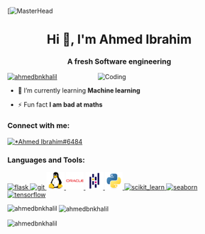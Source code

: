 [![MasterHead](https://thumbs.gfycat.com/AgonizingEvenHoiho-size_restricted.gif)
<h1 align="center">Hi 👋, I'm Ahmed Ibrahim</h1>
<h3 align="center">A fresh Software engineering</h3>
<img align="right" alt="Coding" width="300" src="https://media.tenor.com/GfSX-u7VGM4AAAAC/coding.gif">

<p align="left"> <a href="https://github.com/ryo-ma/github-profile-trophy"><img src="https://github-profile-trophy.vercel.app/?username=ahmedbnkhalil" alt="ahmedbnkhalil" /></a> </p>

- 🌱 I’m currently learning **Machine learning**

- ⚡ Fun fact **I am bad at maths**

<h3 align="left">Connect with me:</h3>
<p align="left">
<a href="https://discord.gg/*Ahmed Ibrahim#6484" target="blank"><img align="center" src="https://raw.githubusercontent.com/rahuldkjain/github-profile-readme-generator/master/src/images/icons/Social/discord.svg" alt="*Ahmed Ibrahim#6484" height="30" width="40" /></a>
</p>

<h3 align="left">Languages and Tools:</h3>
<p align="left"> <a href="https://flask.palletsprojects.com/" target="_blank" rel="noreferrer"> <img src="https://www.vectorlogo.zone/logos/pocoo_flask/pocoo_flask-icon.svg" alt="flask" width="40" height="40"/> </a> <a href="https://git-scm.com/" target="_blank" rel="noreferrer"> <img src="https://www.vectorlogo.zone/logos/git-scm/git-scm-icon.svg" alt="git" width="40" height="40"/> </a> <a href="https://www.linux.org/" target="_blank" rel="noreferrer"> <img src="https://raw.githubusercontent.com/devicons/devicon/master/icons/linux/linux-original.svg" alt="linux" width="40" height="40"/> </a> <a href="https://www.oracle.com/" target="_blank" rel="noreferrer"> <img src="https://raw.githubusercontent.com/devicons/devicon/master/icons/oracle/oracle-original.svg" alt="oracle" width="40" height="40"/> </a> <a href="https://pandas.pydata.org/" target="_blank" rel="noreferrer"> <img src="https://raw.githubusercontent.com/devicons/devicon/2ae2a900d2f041da66e950e4d48052658d850630/icons/pandas/pandas-original.svg" alt="pandas" width="40" height="40"/> </a> <a href="https://www.python.org" target="_blank" rel="noreferrer"> <img src="https://raw.githubusercontent.com/devicons/devicon/master/icons/python/python-original.svg" alt="python" width="40" height="40"/> </a> <a href="https://scikit-learn.org/" target="_blank" rel="noreferrer"> <img src="https://upload.wikimedia.org/wikipedia/commons/0/05/Scikit_learn_logo_small.svg" alt="scikit_learn" width="40" height="40"/> </a> <a href="https://seaborn.pydata.org/" target="_blank" rel="noreferrer"> <img src="https://seaborn.pydata.org/_images/logo-mark-lightbg.svg" alt="seaborn" width="40" height="40"/> </a> <a href="https://www.tensorflow.org" target="_blank" rel="noreferrer"> <img src="https://www.vectorlogo.zone/logos/tensorflow/tensorflow-icon.svg" alt="tensorflow" width="40" height="40"/> </a> </p>

<p><img align="left" src="https://github-readme-stats.vercel.app/api/top-langs?username=ahmedbnkhalil&show_icons=true&locale=en&layout=compact" alt="ahmedbnkhalil" /></p>

<p>&nbsp;<img align="center" src="https://github-readme-stats.vercel.app/api?username=ahmedbnkhalil&show_icons=true&theme=tokyonight&locale=en" alt="ahmedbnkhalil" /></p>

<p><img align="center" src="https://github-readme-streak-stats.herokuapp.com/?user=ahmedbnkhalil&" alt="ahmedbnkhalil" /></p>
